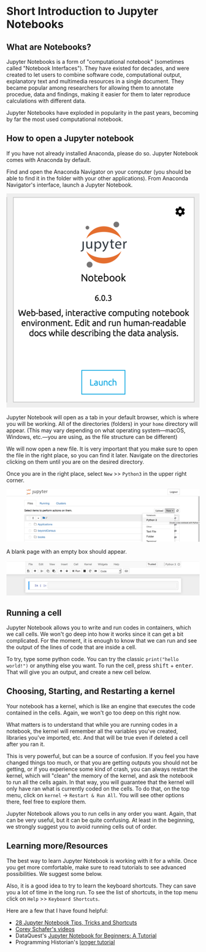 # Short Introduction to Jupyter Notebooks

## What are Notebooks?

Jupyter Notebooks is a form of "computational notebook" (sometimes called "Notebook Interfaces"). They have existed for decades, and were created to let users to combine software code, computational output, explanatory text and multimedia resources in a single document. They became popular among researchers for allowing them to annotate procedue, data and findings, making it easier for them to later reproduce calculations with different data.

Jupyter Notebooks have exploded in popularity in the past years, becoming by far the most used computational notebook. 

## How to open a Jupyter notebook

If you have not already installed Anaconda, please do so. Jupyter Notebook comes with Anaconda by default.

Find and open the Anaconda Navigator on your computer (you should be able to find it in the folder with your other applications). From Anaconda Navigator's interface, launch a Jupyter Notebook.

![jupyter](images/jupyter.png)

Jupyter Notebook will open as a tab in your default browser, which is where you will be working. All of the directories (folders) in your `home` directory will appear. (This may vary depending on what operating system—macOS, Windows, etc.—you are using, as the file structure can be different)

We will now open a new file. It is very important that you make sure to open the file in the right place, so you can find it later. Navigate on the directories clicking on them until you are on the desired directory.

Once you are in the right place, select `New` >> `Python3` in the upper right corner.

![jupyter notebook "open new file" screen](images/jupyter1.png)

A blank page with an empty box should appear.

![empty box on jupyter notebook new file](images/jupyter2.png)

## Running a cell

Jupyter Notebook allows you to write and run codes in containers, which we call cells. We won't go deep into how it works since it can get a bit complicated. For the moment, it is enough to know that we can run and see the output of the lines of code that are inside a cell.

To try, type some python code. You can try the classic `print("hello world!")` or anything else you want. To run the cell, press <kbd>shift</kbd> + <kbd>enter</kbd>. That will give you an output, and create a new cell below.

## Choosing, Starting, and Restarting a kernel

Your notebook has a kernel, which is like an engine that executes the code contained in the cells. Again, we won't go too deep on this right now.

What matters is to understand that while you are running codes in a notebook, the kernel will remember all the variables you've created, libraries you've imported, etc. And that will be true even if deleted a cell after you ran it.

This is very powerful, but can be a source of confusion. If you feel you have changed things too much, or that you are getting outputs you should not be getting, or if you experience some kind of crash, you can always restart the kernel, which will "clean" the memory of the kernel, and ask the notebook to run all the cells again. In that way, you will guarantee that the kernel will only have ran what is currently coded on the cells. To do that, on the top menu, click on `kernel` -> `Restart & Run All`. You will see other options there, feel free to explore them.

Jupyter Notebook allows you to run cells in any order you want. Again, that can be very useful, but it can be quite confusing. At least in the beginning, we strongly suggest you to avoid running cells out of order. 

## Learning more/Resources

The best way to learn Jupyter Notebook is working with it for a while. Once you get more comfortable, make sure to read tutorials to see advanced possibilities. We suggest some below.

Also, it is a good idea to try to learn the keyboard shortcuts. They can save you a lot of time in the long run. To see the list of shortcuts, in the top menu click on `Help` >> `Keyboard Shortcuts`.

Here are a few that I have found helpful:

- [28 Jupyter Notebook Tips, Tricks and Shortcuts](https://www.dataquest.io/blog/jupyter-notebook-tips-tricks-shortcuts/)
- [Corey Schafer's videos](https://www.youtube.com/watch?v=HW29067qVWk)
- DataQuest's [Jupyter Notebook for Beginners: A Tutorial](https://www.dataquest.io/blog/jupyter-notebook-tutorial)
- Programming Historian's [longer tutorial](https://programminghistorian.org/en/lessons/jupyter-notebooks)
